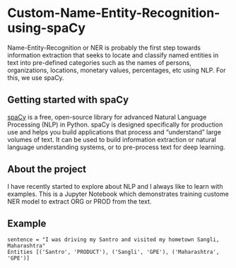 # Custom-Name-Entity-Recognition-using-spaCy
Name-Entity-Recognition or NER is probably the first step towards information extraction that seeks to locate and classify named entities in text into pre-defined categories such as the names of persons, organizations, locations, monetary values, percentages, etc using NLP. For this, we use spaCy.

## Getting started with spaCy
[spaCy](https://spacy.io/usage/spacy-101) is a free, open-source library for advanced Natural Language Processing (NLP) in Python. spaCy is designed specifically for production use and helps you build applications that process and “understand” large volumes of text. It can be used to build information extraction or natural language understanding systems, or to pre-process text for deep learning. 

## About the project
I have recently started to explore about NLP and I always like to learn with examples. This is a Jupyter Notebook which demonstrates training custome NER model to extract ORG or PROD from the text.

## Example 
```
sentence = "I was driving my Santro and visited my hometown Sangli, Maharashtra"
Entities [('Santro', 'PRODUCT'), ('Sangli', 'GPE'), ('Maharashtra', 'GPE')]
```
